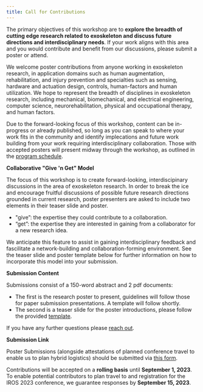 ```yaml
---
title: Call for Contributions
---
```


The primary objectives of this workshop are to **explore the breadth of cutting edge research related to exoskeleton and discuss future directions and interdisciplinary needs**. If your work aligns with this area and you would contribute and benefit from our discussions, please submit a poster or attend.

We welcome poster contributions from anyone working in exoskeleton research, in application domains such as human augmentation, rehabilitation, and injury prevention and specialties such as sensing, hardware and actuation design, controls, human-factors and human utilization. We hope to represent the breadth of disciplines in exoskeleton research, including mechanical, biomechanical, and electrical engineering, computer science, neurorehabilitation, physical and occupational therapy, and human factors. 

Due to the forward-looking focus of this workshop, content can be in-progress or already published, so long as you can speak to where your work fits in the community and identify implecations and future work building from your work requiring interdisciplinary collaboration. Those with accepted posters will present midway through the workshop, as outlined in the [program schedule](../schedule). 

**Collaborative "Give 'n Get" Model**

The focus of this workshop is to create forward-looking, interdiscipinary discussions in the area of exoskeleton research. In order to break the ice and encourage fruitful discussions of possible future research directions grounded in current research, poster presenters are asked to include two elements in their teaser slide and poster. 

- "give”: the expertise they could contribute to a collaboration.
- “get”: the expertise they are interested in gaining from a collaborator for a new research idea. 

We anticipate this feature to assist in gaining interdisciplinary feedback and fascilitate a network-building and collaboration-forming environment. See the teaser slide and poster template below for further information on how to incorporate this model into your submission.

**Submission Content**

Submissions consist of a 150-word abstract and 2 pdf documents:
- The first is the research poster to present, guidelines will follow those for paper submission presentations. A template will follow shortly.
- The second is a teaser slide for the poster introductions, please follow the provided [template](https://docs.google.com/presentation/d/17uaoU4cMFUTzsJXtIPLt9ofote4Oyw8HoGRh8ByW_ys/edit?usp=sharing).

If you have any further questions please [reach out](../contact).

**Submission Link**

Poster Submissions (alongside attestations of planned conference travel to enable us to plan hybrid logistics) should be submitted via [this form](https://forms.gle/yrDUjWepNH2Pv1NE8). 

Contributions will be accepted on a **rolling basis** until **September 1, 2023**. To enable potential contributors to plan travel to and registration for the IROS 2023 conference, we guarantee responses by **September 15, 2023**.